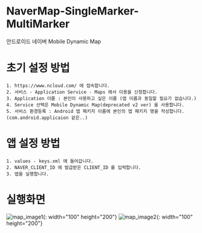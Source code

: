 # NaverMap-SingleMarker-MultiMarker
안드로이드 네이버 Mobile Dynamic Map



# 초기 설정 방법 
``` 
1. https://www.ncloud.com/ 에 접속합니다.
2. 서비스 - Application Service - Maps 에서 이용을 신청합니다.
3. Application 이름 : 본인이 사용하고 싶은 이름 (앱 이름과 동일할 필요가 없습니다.)
4. Service 선택은 Mobile Dynamic Map(deprecated v2 ver) 을 사용합니다.
5. 서비스 환경등록 : Android 앱 패키지 이름에 본인의 앱 패키지 명을 작성합니다. (com.android.applicaion 같은..)
```

# 앱 설정 방법
```
1. values - keys.xml 에 들어갑니다.
2. NAVER_CLIENT_ID 에 발급받은 CLIENT_ID 를 입력합니다.
3. 앱을 실행합니다.
```

# 실행화면
![map_image1](https://user-images.githubusercontent.com/58409497/74414035-f1a49980-4e83-11ea-9df5-367da325d8da.jpg){: width="100" height="200"}
![map_image2](https://user-images.githubusercontent.com/58409497/74414037-f23d3000-4e83-11ea-8061-e60031097413.jpg){: width="100" height="200"}



